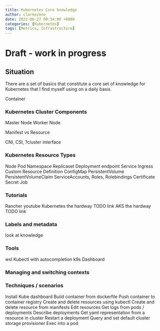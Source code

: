 ```yaml
---
title: Kubernetes Core knowledge
author: clarkezone
date: 2022-06-27 00:34:00 +0800
categories: [Kubernetes]
tags: [Metrics, Infrastructure]
---
```

# Draft - work in progress
## Situation
There are a set of basics that constitute a core set of knowledge for Kubernetes that I find myself using on a daily basis.

Container

### Kubernetes Cluster Components
Master Node
Worker Node

Manifest vs Resource

CNI, CSI, ?cluster interface

### Kubernetes Resource Types
Node
Pod
Namespace
Replicaset
Deployment
endpoint
Service
Ingress
Custom Resource Definition
ConfigMap
PersistentVolume
PersistentVolumeClaim
ServiceAccounts, Roles, Rolebindings
Certificate
Secret
Job

### Tutorials
Rancher youtube
Kubernetes the hardway TODO link
AKS the hardway TODO link

### Labels and metadata
look at knowledge

### Tools
wsl
Kubectl with autocompletion
k9s
Dashboard

### Managing and switching contexts

### Techniques / scenarios
Install Kube dashboard
Build container from dockerfile
Push container to container registry
Create and delete resources using kubectl
Create and delete resource from manifests
Edit resources
Get logs from pods / deployments
Describe deployments
Get yaml representation from a resource in cluster
Restart a deployment
Query and set default cluster storage provisioner
Exec into a pod